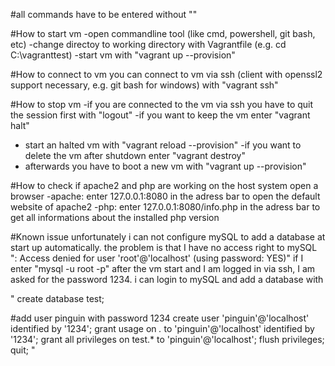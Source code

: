 #all commands have to be entered without ""

#How to start vm
-open commandline tool (like cmd, powershell, git bash, etc)
-change directoy to working directory with Vagrantfile (e.g. cd C:\vagranttest)
-start vm with "vagrant up --provision"

#How to connect to vm
you can connect to vm via ssh (client with openssl2 support necessary, e.g. git bash for windows)  with "vagrant ssh"

#How to stop vm
-if you are connected to the vm via ssh you have to quit the session first with "logout"
-if you want to keep the vm enter "vagrant halt"
 - start an halted vm with "vagrant reload --provision"
-if you want to delete the vm after shutdown enter "vagrant destroy"
 - afterwards you have to boot a new vm with "vagrant up --provision"

#How to check if apache2 and php are working
on the host system open a browser
-apache: enter 127.0.0.1:8080 in the adress bar to open the default website of apache2
-php: enter 127.0.0.1:8080/info.php in the adress bar to get all informations about the installed php version

#Known issue
unfortunately i can not configure mySQL to add a database at start up automatically. the problem is that I have no access right to mySQL
": Access denied for user 'root'@'localhost' (using password: YES)"
if I enter "mysql -u root -p" after the vm start and I am logged in via ssh, I am asked for the password 1234. i can login to mySQL and add a database with

"
  create database test;

  #add user pinguin with password 1234
  create user 'pinguin'@'localhost' identified by '1234';
  grant usage on *.* to 'pinguin'@'localhost' identified by '1234'; 
  grant all privileges on test.* to 'pinguin'@'localhost';
  flush privileges;
  quit; 
"
